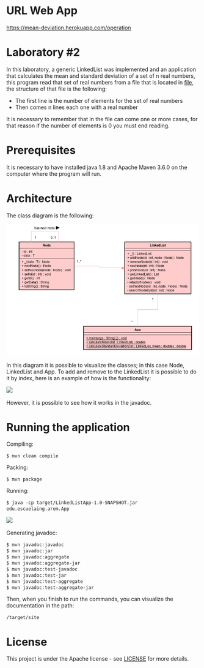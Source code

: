 # URL Web App
https://mean-deviation.herokuapp.com/operation

# Laboratory #2 

In this laboratory, a generic LinkedList was implemented and an application that calculates the mean and standard deviation of a set of n real numbers, this program read that set of real numbers from a file that is located in [file](https://github.com/anamaria1299/Laboratorio-1-AREM/blob/master/src/main/java/edu/escuelaing/arem/resources/testCases.txt), the structure of that file is the following:

  * The first line is the number of elements for the set of real numbers
  * Then comes n lines each one with a real number
  
It is necessary to remember that in the file can come one or more cases, for that reason if the number of elements is 0 you must end reading.

# Prerequisites

It is necessary to have installed java 1.8 and Apache Maven 3.6.0 on the computer where the program will run.

# Architecture

The class diagram is the following: 

 ![](https://github.com/anamaria1299/Laboratory-2-AREM/blob/master/src/site/resources/Class_Diagram.PNG)

In this diagram it is possible to visualize the classes; in this case Node, LinkedList and App. To add and remove to the LinkedList it is possible to do it by index, here is an example of how is the functionality:

 ![](https://github.com/anamaria1299/Laboratory-2-AREM/blob/master/src/site/resources/LinkedListArchitecture.png)

However, it is possible to see how it works in the javadoc.

# Running the application

Compiling:
```
$ mvn clean compile
```
Packing:
```
$ mvn package
```
Running:
```
$ java -cp target/LinkedListApp-1.0-SNAPSHOT.jar edu.escuelaing.arem.App
```
![](https://github.com/anamaria1299/Laboratory-2-AREM/blob/master/src/site/resources/runningApp.PNG)

Generating javadoc:
```
$ mvn javadoc:javadoc
$ mvn javadoc:jar
$ mvn javadoc:aggregate
$ mvn javadoc:aggregate-jar
$ mvn javadoc:test-javadoc
$ mvn javadoc:test-jar
$ mvn javadoc:test-aggregate
$ mvn javadoc:test-aggregate-jar
```
Then, when you finish to run the commands, you can visualize the documentation in the path:
```
/target/site
```

# License

This project is under the Apache license - see [LICENSE](https://github.com/anamaria1299/Laboratory-2-AREM/blob/master/LICENSE.txt) for more details.
